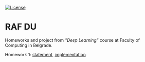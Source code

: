 [![License](https://img.shields.io/badge/License-Apache%202.0-blue.svg)](https://opensource.org/licenses/Apache-2.0)

# RAF DU

Homeworks and project from *"Deep Learning"* course at Faculty of Computing in Belgrade.

Homework 1: [statement](https://github.com/jelic98/raf_du/blob/main/homework_1/homework_1.pdf), [implementation](https://github.com/jelic98/raf_du/tree/main/homework_1)

